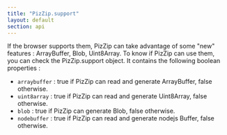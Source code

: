 ```yaml
---
title: "PizZip.support"
layout: default
section: api
---
```


If the browser supports them, PizZip can take advantage of some "new" features :
ArrayBuffer, Blob, Uint8Array. To know if PizZip can use them, you can check the
PizZip.support object. It contains the following boolean properties :

* `arraybuffer` : true if PizZip can read and generate ArrayBuffer, false otherwise.
* `uint8array` : true if PizZip can read and generate Uint8Array, false otherwise.
* `blob` : true if PizZip can generate Blob, false otherwise.
* `nodebuffer` : true if PizZip can read and generate nodejs Buffer, false otherwise.


